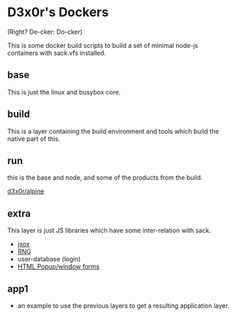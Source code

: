 
# D3x0r's Dockers

(Right? De-cker: Do-cker)

This is some docker build scripts to build a set of minimal node-js containers with sack.vfs installed.

## base 

This is just the linux and busybox core.



## build

This is a layer containing the build environment and tools which build the native part of this.



## run

this is the base and node, and some of the products from the build.

[d3x0r/alpine](https://hub.docker.com/r/d3x0r/node-alpine-run)


## extra

This layer is just JS libraries which have some inter-relation with sack.



- [jsox](https://github.com/d3x0r/jsox)
- [RNG](https://github.com/d3x0r/salty-random-generator)
- user-database (login)
- [HTML Popup/window forms](https://github.com/d3x0r/popups)


## app1

- an example to use the previous layers to get a resulting application layer.


##

